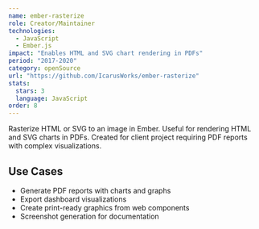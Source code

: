 ```yaml
---
name: ember-rasterize
role: Creator/Maintainer
technologies:
  - JavaScript
  - Ember.js
impact: "Enables HTML and SVG chart rendering in PDFs"
period: "2017-2020"
category: openSource
url: "https://github.com/IcarusWorks/ember-rasterize"
stats:
  stars: 3
  language: JavaScript
order: 8
---
```


Rasterize HTML or SVG to an image in Ember. Useful for rendering HTML and SVG charts in PDFs. Created for client project requiring PDF reports with complex visualizations.

## Use Cases

- Generate PDF reports with charts and graphs
- Export dashboard visualizations
- Create print-ready graphics from web components
- Screenshot generation for documentation
